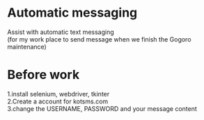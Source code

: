 # Automatic messaging

Assist with automatic text messaging  
(for my work place to send message when we finish the Gogoro maintenance)

# Before work

1.install selenium, webdriver, tkinter  
2.Create a account for kotsms.com  
3.change the USERNAME, PASSWORD and your message content

